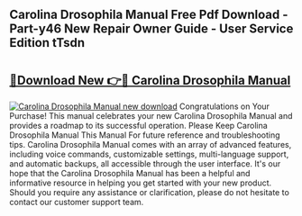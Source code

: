 ## Carolina Drosophila Manual Free Pdf Download - Part-y46 New Repair Owner Guide - User Service Edition tTsdn

# <h2><a href="http://bc39159.oget.top/?id=Carolina+Drosophila+Manual">🔗Download New 👉🔴 Carolina Drosophila Manual</a></h2>

[![Carolina Drosophila Manual new download](https://i.imgur.com/5g1atiW.png)](http://bc39159.oget.top/?id=Carolina+Drosophila+Manual)
Congratulations on Your Purchase! This manual celebrates your new Carolina Drosophila Manual and provides a roadmap to its successful operation. Please Keep Carolina Drosophila Manual This Manual For future reference and troubleshooting tips. Carolina Drosophila Manual comes with an array of advanced features, including voice commands, customizable settings, multi-language support, and automatic backups, all accessible through the user interface. It's our hope that the Carolina Drosophila Manual has been a helpful and informative resource in helping you get started with your new product. Should you require any assistance or clarification, please do not hesitate to contact our customer support team.
